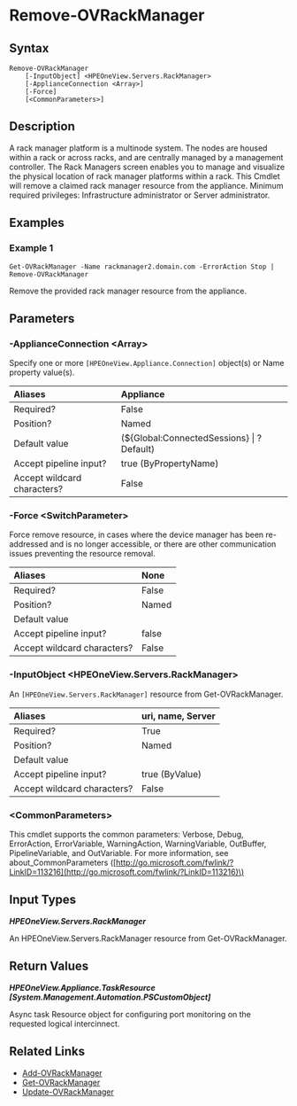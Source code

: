 ﻿---
description: Remove rack manager from appliance.
---

# Remove-OVRackManager

## Syntax

```text
Remove-OVRackManager
    [-InputObject] <HPEOneView.Servers.RackManager>
    [-ApplianceConnection <Array>]
    [-Force]
    [<CommonParameters>]
```

## Description

A rack manager platform is a multinode system. The nodes are housed within a rack or across racks, and are centrally managed by a management controller. The Rack Managers screen enables you to manage and visualize the physical location of rack manager platforms within a rack. This Cmdlet will remove a claimed rack manager resource from the appliance. Minimum required privileges: Infrastructure administrator or Server administrator. 

## Examples

###  Example 1 

```text
Get-OVRackManager -Name rackmanager2.domain.com -ErrorAction Stop | Remove-OVRackManager
```

Remove the provided rack manager resource from the appliance.

## Parameters

### -ApplianceConnection &lt;Array&gt;

Specify one or more `[HPEOneView.Appliance.Connection]` object(s) or Name property value(s).

| Aliases | Appliance |
| :--- | :--- |
| Required? | False |
| Position? | Named |
| Default value | (${Global:ConnectedSessions} &vert; ? Default) |
| Accept pipeline input? | true (ByPropertyName) |
| Accept wildcard characters? | False |

### -Force &lt;SwitchParameter&gt;

Force remove resource, in cases where the device manager has been re-addressed and is no longer accessible, or there are other communication issues preventing the resource removal.

| Aliases | None |
| :--- | :--- |
| Required? | False |
| Position? | Named |
| Default value |  |
| Accept pipeline input? | false |
| Accept wildcard characters? | False |

### -InputObject &lt;HPEOneView.Servers.RackManager&gt;

An `[HPEOneView.Servers.RackManager]` resource from Get-OVRackManager.

| Aliases | uri, name, Server |
| :--- | :--- |
| Required? | True |
| Position? | Named |
| Default value |  |
| Accept pipeline input? | true (ByValue) |
| Accept wildcard characters? | False |

### &lt;CommonParameters&gt;

This cmdlet supports the common parameters: Verbose, Debug, ErrorAction, ErrorVariable, WarningAction, WarningVariable, OutBuffer, PipelineVariable, and OutVariable. For more information, see about\_CommonParameters \([http://go.microsoft.com/fwlink/?LinkID=113216](http://go.microsoft.com/fwlink/?LinkID=113216)\)

## Input Types

_**HPEOneView.Servers.RackManager**_

An HPEOneView.Servers.RackManager resource from Get-OVRackManager.

## Return Values

_**HPEOneView.Appliance.TaskResource [System.Management.Automation.PSCustomObject]**_

Async task Resource object for configuring port monitoring on the requested logical intercinnect.

## Related Links

* [Add-OVRackManager](add-ovrackmanager.md)
* [Get-OVRackManager](get-ovrackmanager.md)
* [Update-OVRackManager](update-ovrackmanager.md)
